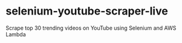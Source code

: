 # selenium-youtube-scraper-live
Scrape top 30 trending videos on YouTube using Selenium and AWS Lambda
